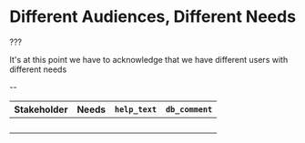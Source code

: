# Different Audiences, Different Needs

???

It's at this point we have to acknowledge that we have different users with different needs

--

| Stakeholder | Needs | `help_text` | `db_comment` |
|------------|-------|-------------|--------------|
| &nbsp; | &nbsp; | &nbsp; | &nbsp; |
